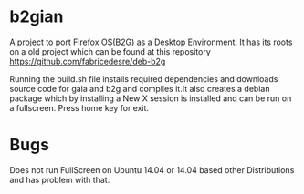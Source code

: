 b2gian
======

A project to port Firefox OS(B2G) as a Desktop Environment.
It has its roots on a old project which can be found at this repository 
https://github.com/fabricedesre/deb-b2g

Running the build.sh file installs required dependencies and downloads source code for gaia and b2g and compiles it.It also
creates a debian package which by installing a New X session is installed and can be run on a fullscreen.
Press home key for exit.

Bugs
====
Does not run FullScreen on Ubuntu 14.04 or 14.04 based other Distributions and has problem with that.

